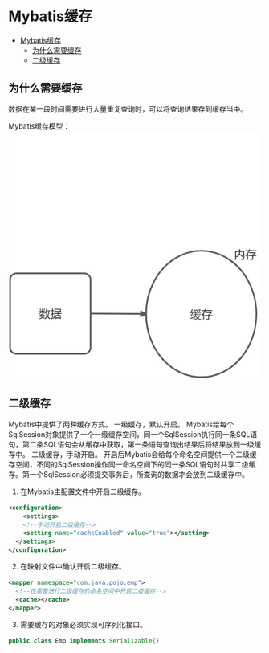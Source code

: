# Mybatis缓存

- [Mybatis缓存](#mybatis缓存)
  - [为什么需要缓存](#为什么需要缓存)
  - [二级缓存](#二级缓存)

## 为什么需要缓存
数据在某一段时间需要进行大量重复查询时，可以将查询结果存到缓存当中。

Mybatis缓存模型：
![图14-Mybatis缓存模型](/docs/images/图14-Mybatis缓存模型.jpeg)

## 二级缓存
Mybatis中提供了两种缓存方式。
一级缓存，默认开启。
Mybatis给每个SqlSession对象提供了一个一级缓存空间，同一个SqlSession执行同一条SQL语句，第二条SQL语句会从缓存中获取，第一条语句查询出结果后将结果放到一级缓存中。
二级缓存，手动开启。
开启后Mybatis会给每个命名空间提供一个二级缓存空间，不同的SqlSession操作同一命名空间下的同一条SQL语句时共享二级缓存。第一个SqlSession必须提交事务后，所查询的数据才会放到二级缓存中。

1. 在Mybatis主配置文件中开启二级缓存。
```xml
<configuration>
	<settings>
    <!--手动开启二级缓存-->
    <setting name="cacheEnabled" value="true"></setting>
  </settings>
</configuration>


```

2. 在映射文件中确认开启二级缓存。
```xml
<mapper namespace="com.java.pojo.emp">
  <!--在需要进行二级缓存的命名空间中开启二级缓存-->
  <cache></cache>
</mapper>
```

3. 需要缓存的对象必须实现可序列化接口。
```java
public class Emp implements Serializable{}
```
